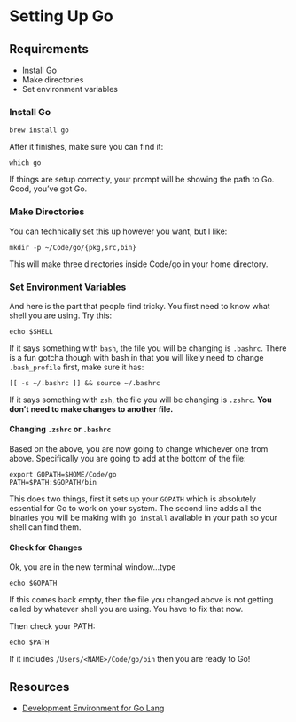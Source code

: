 # Setting Up Go

## Requirements
- Install Go
- Make directories
- Set environment variables

### Install Go
```
brew install go
```
After it finishes, make sure you can find it:
```
which go
```
If things are setup correctly, your prompt will be showing the path to Go. Good, you’ve got Go.

### Make Directories
You can technically set this up however you want, but I like:
```
mkdir -p ~/Code/go/{pkg,src,bin}
```
This will make three directories inside Code/go in your home directory.

### Set Environment Variables
And here is the part that people find tricky. You first need to know what shell you are using. Try this:
```
echo $SHELL
```
If it says something with `bash`, the file you will be changing is `.bashrc`. There is a fun gotcha though with bash in that you will likely need to change `.bash_profile` first, make sure it has:
```
[[ -s ~/.bashrc ]] && source ~/.bashrc
```
If it says something with `zsh`, the file you will be changing is `.zshrc`. **You don’t need to make changes to another file.**

#### Changing `.zshrc` or `.bashrc`
Based on the above, you are now going to change whichever one from above. Specifically you are going to add at the bottom of the file:
```
export GOPATH=$HOME/Code/go
PATH=$PATH:$GOPATH/bin
```
This does two things, first it sets up your `GOPATH` which is absolutely essential for Go to work on your system. The second line adds all the binaries you will be making with `go install` available in your path so your shell can find them.

#### Check for Changes
Ok, you are in the new terminal window…type
```
echo $GOPATH
```
If this comes back empty, then the file you changed above is not getting called by whatever shell you are using. You have to fix that now.

Then check your PATH:
```
echo $PATH
```
If it includes `/Users/<NAME>/Code/go/bin` then you are ready to Go!

## Resources

- [Development Environment for Go Lang](https://tsuyoshiushio.medium.com/development-environment-for-go-lang-ede316d4512a)
